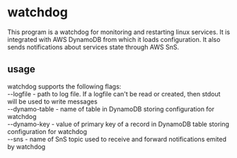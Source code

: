 # watchdog
This program is a watchdog for monitoring and restarting linux services. It is integrated with AWS DynamoDB from which it loads configuration. It also sends notifications about services state through AWS SnS.
## usage
watchdog supports the following flags:  
--logfile - path to log file. If a logfile can't be read or created, then stdout will be used to write messages  
--dynamo-table - name of table in DynamoDB storing configuration for watchdog  
--dynamo-key - value of primary key of a record in DynamoDB table storing configuration for watchdog  
--sns - name of SnS topic used to receive and forward notifications emited by watchdog  
